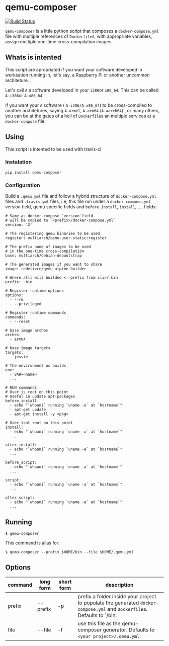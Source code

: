 # qemu-composer

[![Build Status](https://travis-ci.org/lunhg/qemu-composer.svg?branch=master)](https://travis-ci.org/lunhg/qemu-composer)

`qemu-composer` is a little python script that composes a `docker-compose.yml` file with multiple references of `Dockerfile`s, with appropriate variables, assign multiple one-time cross-compilation images. 

## Whats is intented

This script are apropriated if you want your software developed in worksation running in, let's say, a Raspberry Pi or another uncommon architeture.

Let's call `A` a software developed in your `i386`or `x86_64`.  This can be called `A-i386`or `A-x86_64`.

If you want your `A` software ( `A-i386/A-x86_64`)  to be cross-compiled to another architetures, saying `A-armel`, `A-arm64` (`A-aarch64`) , or many others, you can be at the gates of a hell of `Dockerfile`s an multiple services at a `docker-compose` file.

## Using

This script is intented to be used with travis-ci.

### Instalation 

`pip install qemu-composer`

### Configuration

Build a `.qemu.yml` file and follow a hybrid structure of `docker-compose.yml` files and `.travis.yml` files, i.e, this file run under a `docker-compose.yml` version field, qemu specific fields and `before_install`, `install`, ..., fields:

```
# Same as docker-compose `version`field
# will be copied to `<prefix>/docker-compose.yml`
version: '2'

# The registering qemu binaries to be used
register: multiarch/qemu-user-static:register

# The prefix name of images to be used
# in the one-time cross-compilation
base: multiarch/debian-debootstrap

# The generated images if you want to share
image: redelivre/qemu-alpine-builder

# Where alll will builded <--prefix from cli>/.bin
prefix: .bin

# Register runtime options 
options:
  - --rm
  - --privileged

# Register runtime commands
commands:
  - --reset

# base image arches
arches:
  - arm64

# base image targets
targets:
  - jessie

# The environment os builds
env:
  - VAR=<name>
  ...

# RUN commands
# User is root on this point
# Useful in update apt-packages
before_install:
  - echo "`whoami` running `uname -a` at `hostname`"
  - apt-get update
  - apt-get install -y <pkg>

# User isnt root on this point
install:
  - echo "`whoami` running `uname -a` at `hostname`"
  ...
  
after_install:
  - echo "`whoami` running `uname -a` at `hostname`"
  ...

before_script:
  - echo "`whoami` running `uname -a` at `hostname`"
  ...
  
script:
  - echo "`whoami` running `uname -a` at `hostname`"
  ...
  
after_script:
  - echo "`whoami` running `uname -a` at `hostname`"
  ...
```

## Running

`$ qemu-composer`

This command is alias for:

`$ qemu-composer --prefix $HOME/bin --file $HOME/.qemu.yml`

## Options

| command | long form | short form | description                                                                                                                             |
|---------|-----------|------------|-----------------------------------------------------------------------------------------------------------------------------------------|
| prefix  | --prefix  | -p         | prefix a folder inside your project to populate the generated `docker-compose.yml` and `Dockerfile`s. Defaults to `<your project>/bin.  |
| file    | --file    | -f         | use this file as the qemu-composer generator. Defaults to `<your project>/.qemu.yml`.                                                   |
